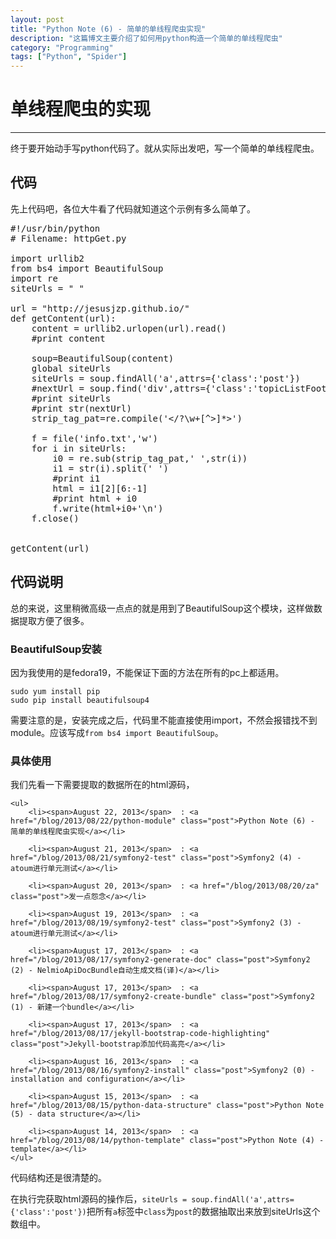 ```yaml
---
layout: post
title: "Python Note (6) - 简单的单线程爬虫实现"
description: "这篇博文主要介绍了如何用python构造一个简单的单线程爬虫"
category: "Programming"
tags: ["Python", "Spider"]
---
```


# 单线程爬虫的实现

* * *

终于要开始动手写python代码了。就从实际出发吧，写一个简单的单线程爬虫。


## 代码

先上代码吧，各位大牛看了代码就知道这个示例有多么简单了。

<pre class="prettyprint linenums">
#!/usr/bin/python
# Filename: httpGet.py

import urllib2
from bs4 import BeautifulSoup
import re
siteUrls = " "

url = "http://jesusjzp.github.io/"
def getContent(url):
    content = urllib2.urlopen(url).read()
    #print content

    soup=BeautifulSoup(content)
    global siteUrls
    siteUrls = soup.findAll('a',attrs={'class':'post'})
    #nextUrl = soup.find('div',attrs={'class':'topicListFooter'})
    #print siteUrls
    #print str(nextUrl)
    strip_tag_pat=re.compile('&lt;/?\w+[^&gt;]*&gt;')

    f = file('info.txt','w')
    for i in siteUrls:
        i0 = re.sub(strip_tag_pat,' ',str(i))
        i1 = str(i).split(' ')
        #print i1
        html = i1[2][6:-1] 
        #print html + i0
        f.write(html+i0+'\n')
    f.close()


getContent(url)
</pre>

## 代码说明

总的来说，这里稍微高级一点点的就是用到了BeautifulSoup这个模块，这样做数据提取方便了很多。

### BeautifulSoup安装

因为我使用的是fedora19，不能保证下面的方法在所有的pc上都适用。

    sudo yum install pip
	sudo pip install beautifulsoup4

需要注意的是，安装完成之后，代码里不能直接使用import，不然会报错找不到module。应该写成`from bs4 import BeautifulSoup`。

### 具体使用

我们先看一下需要提取的数据所在的html源码，

	<ul>
		<li><span>August 22, 2013</span>  : <a href="/blog/2013/08/22/python-module" class="post">Python Note (6) - 简单的单线程爬虫实现</a></li>

		<li><span>August 21, 2013</span>  : <a href="/blog/2013/08/21/symfony2-test" class="post">Symfony2 (4) - atoum进行单元测试</a></li>

		<li><span>August 20, 2013</span>  : <a href="/blog/2013/08/20/za" class="post">发一点怨念</a></li>

		<li><span>August 19, 2013</span>  : <a href="/blog/2013/08/19/symfony2-test" class="post">Symfony2 (3) - atoum进行单元测试</a></li>

		<li><span>August 17, 2013</span>  : <a href="/blog/2013/08/17/symfony2-generate-doc" class="post">Symfony2 (2) - NelmioApiDocBundle自动生成文档(译)</a></li>

		<li><span>August 17, 2013</span>  : <a href="/blog/2013/08/17/symfony2-create-bundle" class="post">Symfony2 (1) - 新建一个bundle</a></li>

		<li><span>August 17, 2013</span>  : <a href="/blog/2013/08/17/jekyll-bootstrap-code-highlighting" class="post">Jekyll-bootstrap添加代码高亮</a></li>

		<li><span>August 16, 2013</span>  : <a href="/blog/2013/08/16/symfony2-install" class="post">Symfony2 (0) - installation and configuration</a></li>

		<li><span>August 15, 2013</span>  : <a href="/blog/2013/08/15/python-data-structure" class="post">Python Note (5) - data structure</a></li>

		<li><span>August 14, 2013</span>  : <a href="/blog/2013/08/14/python-template" class="post">Python Note (4) - template</a></li>
	</ul>

代码结构还是很清楚的。

在执行完获取html源码的操作后，`siteUrls = soup.findAll('a',attrs={'class':'post'})`把所有`a`标签中`class`为`post`的数据抽取出来放到siteUrls这个数组中。
